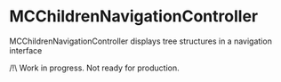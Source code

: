 MCChildrenNavigationController
==============================

MCChildrenNavigationController displays tree structures in a navigation interface

/!\ Work in progress. Not ready for production.
